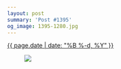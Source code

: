 ```yaml
---
layout: post
summary: 'Post #1395'
og_image: 1395-1280.jpg
---
```


<p>
 <time>
  <a href="/1395">
   {{ page.date | date: "%B %-d, %Y" }}
  </a>
 </time>
 <a href="/1395">
  <figure data-taken="5/27/2021">
   <img sizes="(min-width: 700px) 50vw, calc(100vw - 2rem)" src="{{ site.assets_url }}/1395-640.jpg" srcset="{{ site.assets_url }}/1395-320.jpg 320w, {{ site.assets_url }}/1395-640.jpg 640w, {{ site.assets_url }}/1395-960.jpg 960w, {{ site.assets_url }}/1395-1280.jpg 1280w"/>
  </figure>
 </a>
</p>
